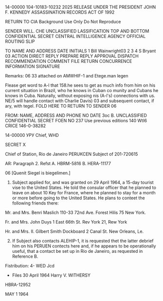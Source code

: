 14-00000
104-10183-10232
2025 RELEASE UNDER THE PRESIDENT JOHN F. KENNEDY ASSASSINATION RECORDS ACT OF 1992

RETURN TO CIA
Background Use Only
Do Not Reproduce

SENDER WILL. CHE
UNCLASSIFIED LASSIFICATION TOP AND BOTTOM
CONFIDENTIAL SECRET
CENTRAL INTELLIGENCE AGENCY
OFFICIAL ROUTING SLIP

TO NAME AND ADDRESS DATE INITIALS
1 Bill Wainwright03
2
3
4
S Bryant 03
ACTION DIRECT REPLY PREPARE REPLY
APPROVAL DISPATCH RECOMMENDATION
COMMENT FILE RETURN
CONCURRENCE INFORMATION SIGNATURE

Remarks:
06
33 attached on AMWHIF-1 and Etege.man legen

Flease get word to A-l that 158.he sees
to get as much info from him on his current
situation in Brazil, who he knows in
Cuban co munity and Cubans he knows in Cuba.
Naturally, without exposing nis (A-l's)
connections with us.
NE/5 will handle contact with Charlie Davis)
03
and subsequent contact, if ary, with tegel.
FOLD HERE TO RETURN TO SENDER
06

FROM: NAME, ADDRESS AND PHONE NO DATE
Зос В.
UNCLASSIFIED CONFIDENTIAL SECRET
FOEN NO
237 Use previous editions
140
WtI6 CRICE 146-0-38282

14-00000
УРУ
Chief, WHD

SECRET X

Chief of Station, Rio de Janeiro
PERUKCEN
Subject of 201-720615

AR: Paragraph 2.
Refst A. HBRM-5816
B. HERA-11177

06
[Quenit Siegel is biegelimen.]
1. Subject applied for, and was granted on 29 April 1964,
a 15-day tourist vise to the United States. He told the consular
officer that he planned to leave on about 10 Key for France,
where he planned to stay for a month or more before going to the
United States. He plans to conteet the following friends there:

Mr. and Mrs. Benri Maslich
110-33 72nd Ave.
Forest Hilis 75
New York.

Fr. and Mrs. John Duys
1 East 66th St.
Rev York 21, Rew York

Hr. and Mrs. II. Gilbert Smith
Dockboard
2 Canal St.
New Orleans, Le.

2. If Subject also contacts ALEHIP-1, it is requested thet
the latter debrief him on his PERUEN contects here and, if he
appears to be operationally useful, that a contact be set up in
Rio de Janeiro, as requested in Reference B.

Fistribution:
4- WED
Jcd
- Files
30 April 1964
Harry V. WITHERSY

HBRA-12952

MAY 1 1964
